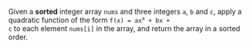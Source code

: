 Given a **sorted** integer array `nums` and three integers `a`, `b` and `c`, apply a quadratic function of the form <code>f(x) = ax<sup>x</sup> + bx + c</code> to each element `nums[i]` in the array, and return the array in a sorted order.